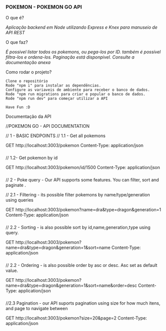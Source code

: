 ### POKEMON - POKEMON GO API

O que é?

*Aplicação backend em Node utilizando Express e Knex para manuseio de API REST*


O que faz?  

*É possivel listar todos os pokemons, ou pega-los por ID. também é possível filtra-los e ordena-los. Paginação está disponpivel. Consulte a documentação anexa*

Como rodar o projeto?

    Clone o repositório 
    Rode "npm i" para instalar as dependências.
    Configure as variaveis de ambiente para receber o banco de dados.
    Rode "npm run migrations para criar e popular o banco de dados.
    Rode "npm run dev" para começar utilizar a API

    Have Fun :D

Documentação da API


//POKEMON GO - API DOCUMENTATION

// 1 - BASIC ENDPOINTS
// 1.1 - Get all pokemons

GET http://localhost:3003/pokemon
Content-Type: application/json

###

// 1.2- Get pokemon by id

GET http://localhost:3003/pokemon/id/1500
Content-Type: application/json

###


// 2 - Poke query - Our API supports some features. You can filter, sort and paginate .

// 2.1 - Filtering - its possible filter pokemons by name/type/generation using queries

GET http://localhost:3003/pokemon?name=dra&type=dragon&generation=1
Content-Type: application/json
###

// 2.2 - Sorting  - is also possible sort by id,name,generation,type using query.


GET http://localhost:3003/pokemon?name=dra&type=dragon&generation=1&sort=name
Content-Type: application/json
###

// 2.2 - Ordering  - is also possible order by asc or desc. Asc set as default value.


GET http://localhost:3003/pokemon?name=dra&type=dragon&generation=1&sort=name&order=desc
Content-Type: application/json
###

//2.3 Pagination - our API suports pagination using size for how much itens, and page to navigate between


GET http://localhost:3003/pokemon?size=20&page=2
Content-Type: application/json

###


